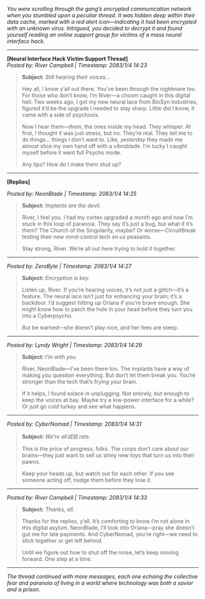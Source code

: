 *You were scrolling through the gang’s encrypted communication network when you stumbled upon a peculiar thread. It was hidden deep within their data cache, marked with a red alert icon—indicating it had been encrypted with an unknown virus. Intrigued, you decided to decrypt it and found yourself reading an online support group for victims of a mass neural interface hack.*

---

**[Neural Interface Hack Victim Support Thread]**  
*Posted by: River Campbell | Timestamp: 2083/1/4 14:23*

> **Subject:** *Still hearing their voices...*  
> 
> Hey all, I know y’all out there. You’ve been through the nightmare too. For those who don’t know, I’m River—a choom caught in this digital hell. Two weeks ago, I got my new neural lace from BioSyn Industries, figured it’d be the upgrade I needed to stay sharp. Little did I know, it came with a side of psychosis.  
> 
> Now I hear them—*them*, the ones inside my head. They whisper. At first, I thought it was just stress, but no. They’re real. They tell me to do things... things I don’t want to. Like, *yesterday* they made me almost slice my own hand off with a vibroblade. I’m lucky I caught myself before it went full Psycho mode.  
> 
> Any tips? How do I make them shut up?

---

**[Replies]**

*Posted by: NeonBlade | Timestamp: 2083/1/4 14:25*

> **Subject:** *Implants are the devil.*  
> 
> River, I feel you. I had my cortex upgraded a month ago and now I’m stuck in this loop of paranoia. They say it’s just a bug, but what if it’s them? The Church of the Singularity, maybe? Or worse—CircuitBreak testing their new mind-control tech on us peasants.  
> 
> Stay strong, River. We’re all out here trying to hold it together.

---

*Posted by: ZeroByte | Timestamp: 2083/1/4 14:27*

> **Subject:** *Encryption is key.*  
> 
> Listen up, River. If you’re hearing voices, it’s not just a glitch—it’s a feature. The neural lace isn’t just for enhancing your brain; it’s a backdoor. I’d suggest hitting up Oriana if you’re brave enough. She might know how to patch the hole in your head before they turn you into a Cyberpsycho.  
> 
> But be warned—she doesn’t play nice, and her fees are steep.

---

*Posted by: Lyndy Wright | Timestamp: 2083/1/4 14:29*

> **Subject:** *I’m with you.*  
> 
> River, NeonBlade—I’ve been there too. The implants have a way of making you question everything. But don’t let them break you. You’re stronger than the tech that’s frying your brain.  
> 
> If it helps, I found solace in unplugging. Not entirely, but enough to keep the voices at bay. Maybe try a low-power interface for a while? Or just go cold turkey and see what happens.

---

*Posted by: CyberNomad | Timestamp: 2083/1/4 14:31*

> **Subject:** *We’re all试验 rats.*  
> 
> This is the price of progress, folks. The corps don’t care about our brains—they just want to sell us shiny new toys that turn us into their pawns.  
> 
> Keep your heads up, but watch out for each other. If you see someone acting off, nudge them before they lose it.

---

*Posted by: River Campbell | Timestamp: 2083/1/4 14:33*

> **Subject:** *Thanks, all.*  
> 
> Thanks for the replies, y’all. It’s comforting to know I’m not alone in this digital asylum. NeonBlade, I’ll look into Oriana—pray she doesn’t gut me for late payments. And CyberNomad, you’re right—we need to stick together or get left behind.  
> 
> Until we figure out how to shut off the noise, let’s keep moving forward. One step at a time.

---

*The thread continued with more messages, each one echoing the collective fear and paranoia of living in a world where technology was both a savior and a prison.*